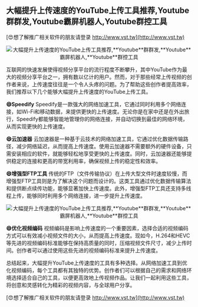 ## **大幅提升上传速度的YouTube上传工具推荐,**Youtube**群群发,**Youtube**霸屏机器人,**Youtube**群控工具**

[😍想了解推广相关软件的朋友请登录 http://www.vst.tw](http://www.vst.tw)

 <center><img src="https://vst.tw/MP4/tuiguang/png/3.png" alt="大幅提升上传速度的YouTube上传工具推荐,**Youtube**群群发,**Youtube**霸屏机器人,**Youtube**群控工具"></center>

互联网的快速发展使得视频分享平台的流行程度不断攀升，其中YouTube作为最大的视频分享平台之一，拥有数以亿计的用户。然而，对于那些经常上传视频的创作者来说，上传速度往往是一个令人头疼的问题。为了帮助这些创作者提高效率，我们推荐以下几个能够大幅提升上传速度的YouTube上传工具。

**😄Speedify**
Speedify是一款强大的网络加速工具，它通过同时利用多个网络连接，如Wi-Fi和移动数据，来提供更快的上传速度。无论你是在家中还是在外出旅行，Speedify都能够智能地管理你的网络连接，并自动切换到最佳的网络环境，从而实现更快的上传速度。

**😄云加速器**
云加速器是一种基于云技术的网络加速工具，它通过优化数据传输路径，减少网络延迟，从而提高上传速度。使用云加速器不需要额外的硬件设备，只需安装相应的软件，就能够轻松地享受更快的上传速度。同时，云加速器还能够提供稳定的连接和更高的带宽利用率，确保视频上传的稳定性和效率。

**😄增强型FTP工具**
传统的FTP（文件传输协议）在上传大型文件时速度较慢，而增强型FTP工具则是为了解决这个问题而设计的。这类工具通过优化数据传输算法和提供断点续传功能，能够显著加快上传速度。此外，增强型FTP工具还支持多线程上传，能够同时利用多个网络连接，进一步提升上传速度。

 <center><img src="https://vst.tw/MP4/tuiguang/png/8.png" alt="大幅提升上传速度的YouTube上传工具推荐,**Youtube**群群发,**Youtube**霸屏机器人,**Youtube**群控工具"></center>

**😄优化视频编码**
视频编码是影响上传速度的一个重要因素，选择合适的视频编码方式可以有效减小视频文件的大小，从而提高上传速度。现如今，H.264和HEVC等先进的视频编码标准能够在保持高质量的同时，压缩视频文件尺寸，减少上传时间。创作者可以通过使用这些先进的视频编码标准来提升上传速度。

总结起来，大幅提升YouTube上传速度的工具有多种选择。从网络加速工具到优化视频编码，每个工具都有其独特的优势。创作者们可以根据自己的需求和网络环境选择适合自己的工具，以便更高效地上传视频作品。让我们一起利用这些工具，将创意和灵感转化为精彩的视频内容，与全球用户分享。

[😍想了解推广相关软件的朋友请登录 http://www.vst.tw](http://www.vst.tw)



